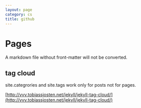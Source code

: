 ```yaml
---
layout: page
category: cs
title: github 
---
```


Pages
=====

A markdown file without front-matter will not be converted.

tag cloud
---------

site.categrories and site.tags work only for posts not for pages.

[http://vvv.tobiassjosten.net/jekyll/jekyll-tag-cloud/](http://vvv.tobiassjosten.net/jekyll/jekyll-tag-cloud/)
